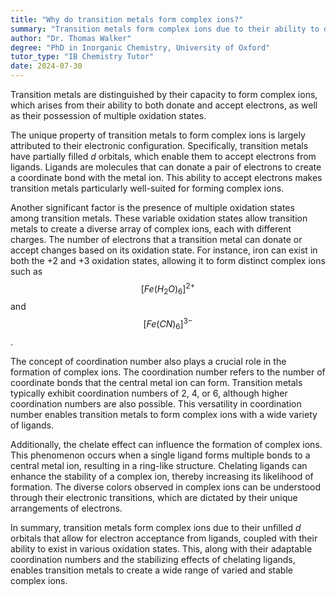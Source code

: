 ```yaml
---
title: "Why do transition metals form complex ions?"
summary: "Transition metals form complex ions due to their ability to donate and accept electrons, and their multiple oxidation states."
author: "Dr. Thomas Walker"
degree: "PhD in Inorganic Chemistry, University of Oxford"
tutor_type: "IB Chemistry Tutor"
date: 2024-07-30
---
```


Transition metals are distinguished by their capacity to form complex ions, which arises from their ability to both donate and accept electrons, as well as their possession of multiple oxidation states.

The unique property of transition metals to form complex ions is largely attributed to their electronic configuration. Specifically, transition metals have partially filled $d$ orbitals, which enable them to accept electrons from ligands. Ligands are molecules that can donate a pair of electrons to create a coordinate bond with the metal ion. This ability to accept electrons makes transition metals particularly well-suited for forming complex ions.

Another significant factor is the presence of multiple oxidation states among transition metals. These variable oxidation states allow transition metals to create a diverse array of complex ions, each with different charges. The number of electrons that a transition metal can donate or accept changes based on its oxidation state. For instance, iron can exist in both the +2 and +3 oxidation states, allowing it to form distinct complex ions such as $$[Fe(H_2O)_6]^{2+}$$ and $$[Fe(CN)_6]^{3-}$$. 

The concept of coordination number also plays a crucial role in the formation of complex ions. The coordination number refers to the number of coordinate bonds that the central metal ion can form. Transition metals typically exhibit coordination numbers of 2, 4, or 6, although higher coordination numbers are also possible. This versatility in coordination number enables transition metals to form complex ions with a wide variety of ligands.

Additionally, the chelate effect can influence the formation of complex ions. This phenomenon occurs when a single ligand forms multiple bonds to a central metal ion, resulting in a ring-like structure. Chelating ligands can enhance the stability of a complex ion, thereby increasing its likelihood of formation. The diverse colors observed in complex ions can be understood through their electronic transitions, which are dictated by their unique arrangements of electrons.

In summary, transition metals form complex ions due to their unfilled $d$ orbitals that allow for electron acceptance from ligands, coupled with their ability to exist in various oxidation states. This, along with their adaptable coordination numbers and the stabilizing effects of chelating ligands, enables transition metals to create a wide range of varied and stable complex ions.
    